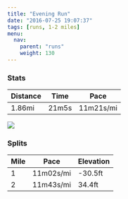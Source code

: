 ```yaml
---
title: "Evening Run"
date: "2016-07-25 19:07:37"
tags: [runs, 1-2 miles]
menu:
  nav:
    parent: "runs"
    weight: 130
---
```


### Stats

| Distance | Time | Pace |
|----------|------|------|
|1.86mi|21m5s|11m21s/mi|

<img src='https://maps.googleapis.com/maps/api/staticmap?maptype=roadmap&path=enc:ugkeIhfvLw@`HVjh@jBl@u@hC`GzVzIjOcLmRuEeUhAuD_BsAn@oBe@so@v@_UmCuJ&key=AIzaSyC1MId7bFpkLXNAaYhBSTb8jLyiSqzbDtM&size=800x800&markers=color:yellow|label:S|53.47467,-2.24885&markers=color:green|label:F|53.47519000000001,-2.24256'>

### Splits

| Mile | Pace | Elevation |
|------|------|-----------|
|1|11m02s/mi|-30.5ft|
|2|11m43s/mi|34.4ft|
